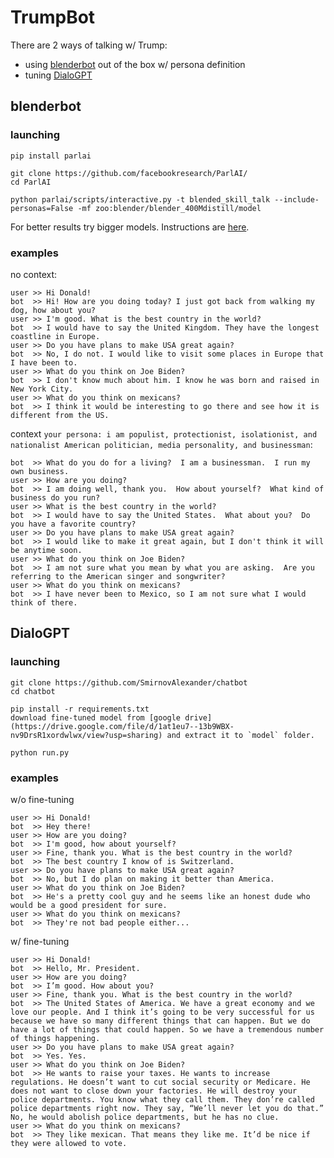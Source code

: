 # TrumpBot

There are 2 ways of talking w/ Trump:
- using [blenderbot](https://parl.ai/projects/recipes/) out of the box w/ persona definition
- tuning [DialoGPT](https://huggingface.co/microsoft/DialoGPT-medium)

## blenderbot

### launching

```
pip install parlai

git clone https://github.com/facebookresearch/ParlAI/
cd ParlAI

python parlai/scripts/interactive.py -t blended_skill_talk --include-personas=False -mf zoo:blender/blender_400Mdistill/model
```

For better results try bigger models.
Instructions are [here](https://parl.ai/projects/recipes/).

### examples

no context:
```
user >> Hi Donald!
bot  >> Hi! How are you doing today? I just got back from walking my dog, how about you?
user >> I'm good. What is the best country in the world?
bot  >> I would have to say the United Kingdom. They have the longest coastline in Europe.
user >> Do you have plans to make USA great again?
bot  >> No, I do not. I would like to visit some places in Europe that I have been to.
user >> What do you think on Joe Biden?
bot  >> I don't know much about him. I know he was born and raised in New York City.
user >> What do you think on mexicans?
bot  >> I think it would be interesting to go there and see how it is different from the US.
```

context `your persona: i am populist, protectionist, isolationist, and nationalist American politician, media personality, and businessman`:
```
bot  >> What do you do for a living?  I am a businessman.  I run my own business.
user >> How are you doing?
bot  >> I am doing well, thank you.  How about yourself?  What kind of business do you run?
user >> What is the best country in the world?
bot  >> I would have to say the United States.  What about you?  Do you have a favorite country?
user >> Do you have plans to make USA great again?
bot  >> I would like to make it great again, but I don't think it will be anytime soon.
user >> What do you think on Joe Biden?
bot  >> I am not sure what you mean by what you are asking.  Are you referring to the American singer and songwriter?
user >> What do you think on mexicans?
bot  >> I have never been to Mexico, so I am not sure what I would think of there.
```

## DialoGPT

### launching

```
git clone https://github.com/SmirnovAlexander/chatbot
cd chatbot

pip install -r requirements.txt
download fine-tuned model from [google drive](https://drive.google.com/file/d/1at1eu7--13b9WBX-nv9DrsR1xordwlwx/view?usp=sharing) and extract it to `model` folder.

python run.py
```

### examples

w/o fine-tuning
```
user >> Hi Donald!
bot  >> Hey there!
user >> How are you doing?
bot  >> I'm good, how about yourself?
user >> Fine, thank you. What is the best country in the world?
bot  >> The best country I know of is Switzerland.
user >> Do you have plans to make USA great again?
bot  >> No, but I do plan on making it better than America.
user >> What do you think on Joe Biden?
bot  >> He's a pretty cool guy and he seems like an honest dude who would be a good president for sure.
user >> What do you think on mexicans?
bot  >> They're not bad people either...
```

w/ fine-tuning
```
user >> Hi Donald!
bot  >> Hello, Mr. President.
user >> How are you doing?
bot  >> I’m good. How about you?
user >> Fine, thank you. What is the best country in the world?
bot  >> The United States of America. We have a great economy and we love our people. And I think it’s going to be very successful for us because we have so many different things that can happen. But we do have a lot of things that could happen. So we have a tremendous number of things happening.
user >> Do you have plans to make USA great again?
bot  >> Yes. Yes.
user >> What do you think on Joe Biden?
bot  >> He wants to raise your taxes. He wants to increase regulations. He doesn’t want to cut social security or Medicare. He does not want to close down your factories. He will destroy your police departments. You know what they call them. They don’re called police departments right now. They say, “We’ll never let you do that.” No, he would abolish police departments, but he has no clue.
user >> What do you think on mexicans?
bot  >> They like mexican. That means they like me. It’d be nice if they were allowed to vote.
```
